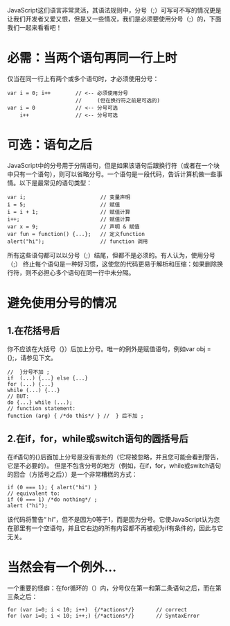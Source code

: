 JavaScript这们语言非常灵活，其语法规则中，分号（;）可写可不写的情况更是让我们开发者又爱又恨，但是又一些情况，我们是必须要使用分号（;）的，下面我们一起来看看吧！

# 必需：当两个语句再同一行上时

仅当在同一行上有两个或多个语句时，才必须使用分号：

```plain
var i = 0; i++        // <-- 必须使用分号
                      //     (但在换行符之前是可选的)
var i = 0             // <-- 分号可选
    i++               // <-- 分号可选
```
# 可选：语句之后

JavaScript中的分号用于分隔语句，但是如果该语句后跟换行符（或者在一个块中只有一个语句），则可以省略分号。一个语句是一段代码，告诉计算机做一些事情。以下是最常见的语句类型：

```plain
var i;                        // 变量声明
i = 5;                        // 赋值
i = i + 1;                    // 赋值计算
i++;                          // 赋值计算
var x = 9;                    // 声明 & 赋值
var fun = function() {...};   // 定义function
alert("hi");                  // function 调用
```
所有这些语句都可以以分号（;）结尾，但都不是必须的。有人认为，使用分号（;） 终止每个语句是一种好习惯，这使您的代码更易于解析和压缩：如果删除换行符，则不必担心多个语句在同一行中未分隔。

# 避免使用分号的情况

## 1.在花括号后

你不应该在大括号（}）后加上分号。唯一的例外是赋值语句，例如var obj = {};，请参见下文。

```plain
//  }分号不加 ;
if  (...) {...} else {...}
for (...) {...}
while (...) {...}
// BUT:
do {...} while (...);
// function statement: 
function (arg) { /*do this*/ } //  } 后不加 ;
```
## 2.在if，for，while或switch语句的圆括号后

在if语句的{}后面加上分号是没有害处的（它将被忽略，并且您可能会看到警告，它是不必要的）。 但是不包含分号的地方（例如，在if，for，while或switch语句的回合（方括号之后））是一个非常糟糕的方式：

```plain
if (0 === 1); { alert("hi") }
// equivalent to:
if (0 === 1) /*do nothing*/ ;
alert ("hi");
```
该代码将警告“ hi”，但不是因为0等于1，而是因为分号。它使JavaScript认为您在那里有一个空语句，并且它右边的所有内容都不再被视为if有条件的，因此与它无关。
# 当然会有一个例外...

一个重要的怪癖：在for循环的（）内，分号仅在第一和第二条语句之后，而在第三条之后：

```plain
for (var i=0; i < 10; i++)  {/*actions*/}       // correct
for (var i=0; i < 10; i++;) {/*actions*/}       // SyntaxError
```
# 






































